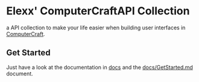 # Elexx' ComputerCraftAPI Collection

a API collection to make your life easier when building user interfaces in [ComputerCraft](http://www.computercraft.info/).

## Get Started

Just have a look at the documentation in [docs](./docs) and the [docs/GetStarted.md](./docs/GetStarted.md) document.
